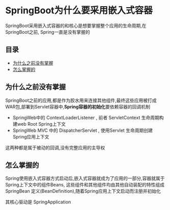 # SpringBoot为什么要采用嵌入式容器

SpringBoot采用嵌入式容器的和核心是想要掌握整个应用的生命周期,在SpringBoot之前, Spring一直是没有掌握的

## 目录

- [为什么之前没有掌握](#为什么之前没有掌握)
- [怎么掌握的](#怎么掌握的)

## 为什么之前没有掌握

SpringBoot之前的应用,都是作为胶水用来连接其他组件,最终这些应用被打成WAR包,部署到Servlet容器中,**Spring容器的初始化**要依赖容器的回调机制

- SpringWeb中的 ContextLoaderListener , 前者 ServletContext 生命周期构建web Root Spring上下文
- SpringWeb MVC 中的 DispatcherServlet  , 使用Servlet 生命周期创建Spring应用上下文

这两种都是属于被动的回调,没有完整应用的主导权

## 怎么掌握的

Spring使用嵌入式容器方式启动后,嵌入式容器就成为了应用的一部分,容器就属于Spring上下文中的组件Beans, 这些组件和其他组件均由其他自动装配的特性组成SpringBean 定义(BeanDefinition),随着Spring应用上下文启动而注册并初始化

其核心驱动是 SpringApplication

